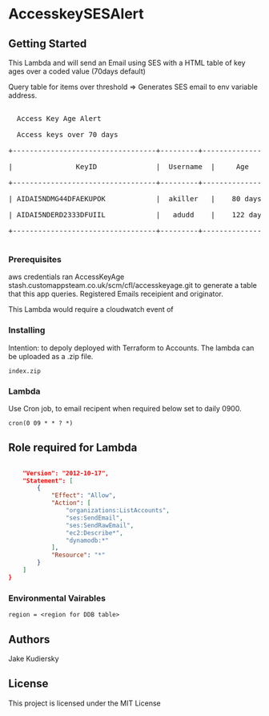 # AccesskeySESAlert

## Getting Started

This Lambda and will send an Email using SES with a HTML table of key ages over a coded value (70days default)

Query table for items over threshold => Generates SES email to env variable address.


<pre>

  Access Key Age Alert
  
  Access keys over 70 days 

+----------------------------------+---------+------------------------+<br />
|               KeyID              |  Username  |     Age             |<br />
+----------------------------------+---------+------------------------+<br />
| AIDAI5NDMG44DFAEKUPOK            |  akiller   |    80 days          |<br />
| AIDAI5NDERD2333DFUIIL            |   adudd    |    122 days         |<br />
+----------------------------------+---------+------------------------+<br />
</pre>

### Prerequisites

aws credentials
ran AccessKeyAge stash.customappsteam.co.uk/scm/cfl/accesskeyage.git to generate a table that this app queries.
Registered Emails receipient and originator.

This Lambda would require a cloudwatch event of 

### Installing

Intention: to depoly deployed with Terraform to Accounts. The lambda can be uploaded as a .zip file. 

```
index.zip
```

### Lambda

Use Cron job, to email recipent when required below set to daily 0900.

```
cron(0 09 * * ? *) 
```

## Role required for Lambda

```json

    "Version": "2012-10-17",
    "Statement": [
        {
            "Effect": "Allow",
            "Action": [
                "organizations:ListAccounts",
                "ses:SendEmail",
                "ses:SendRawEmail",
                "ec2:Describe*",
                "dynamodb:*"
            ],
            "Resource": "*"
        }
    ]
}
```

### Environmental Vairables

```
region = <region for DDB table>
```

## Authors

Jake Kudiersky

## License

This project is licensed under the MIT License

